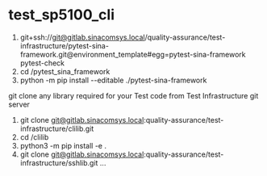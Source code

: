 # test_sp5100_cli
1) git+ssh://git@gitlab.sinacomsys.local/quality-assurance/test-infrastructure/pytest-sina-framework.git@environment_template#egg=pytest-sina-framework
pytest-check
2) cd /pytest_sina_framework
3) python -m pip install --editable ./pytest-sina-framework

git clone any library required for your Test code from Test Infrastructure git server
1) git clone git@gitlab.sinacomsys.local:quality-assurance/test-infrastructure/clilib.git
 2) cd /clilib
 3) python3 -m pip install -e .
 4) git clone git@gitlab.sinacomsys.local:quality-assurance/test-infrastructure/sshlib.git
... 